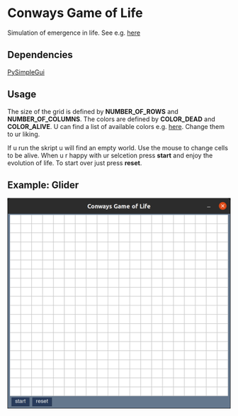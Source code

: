 # Conways Game of Life

Simulation of emergence in life. See e.g. [here](https://en.wikipedia.org/wiki/Conway%27s_Game_of_Life)

## Dependencies

[PySimpleGui](https://pysimplegui.readthedocs.io/en/latest/)


## Usage

The size of the grid is defined by **NUMBER_OF_ROWS** and **NUMBER_OF_COLUMNS**.
The colors are defined by **COLOR_DEAD** and **COLOR_ALIVE**. U can find a list of available colors e.g. [here](https://github.com/PySimpleGUI/PySimpleGUI/blob/master/DemoPrograms/Demo_Color_Names_Smaller_List.py).
Change them to ur liking.

If u run the skript u will find an empty world.
Use the mouse to change cells to be alive.
When u r happy with ur selcetion press **start** and enjoy the evolution of life.
To start over just press **reset**.

## Example: Glider

![Glider](/doc/GoL.gif "glider")